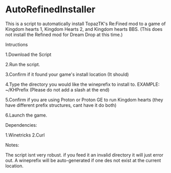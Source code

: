 # AutoRefinedInstaller

This is a script to automatically install TopazTK's Re:Fined mod to a game of Kingdom hearts 1, Kingdom Hearts 2, and Kingdom hearts BBS. (This does not install the Refined mod for Dream Drop at this time.)

Intructions
 
 1.Download the Script
 
 2.Run the script.
 
 3.Confirm if it found your game's install location (It should)
 
 4.Type the directory you would like the wineprefix to install to. EXAMPLE: ~/KHPrefix (Please do not add a slash at the end)
 
 5.Confirm if you are using Proton or Proton GE to run Kingdom hearts (they have different prefix structures, cant have it do both)
 
 6.Launch the game.
 
 
 
 
Dependencies:
  
  1.Winetricks
  2.Curl
  
  
  
Notes:

  The script isnt very robust. if you feed it an invalid directory it will just error out. A wineprefix will be auto-generated if one des not exist at the current location. 
  

